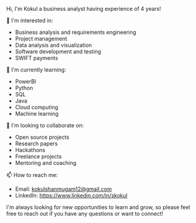  Hi, I'm Kokul a business analyst having experience of 4 years!

👀 I'm interested in:

- Business analysis and requirements engineering
- Project management
- Data analysis and visualization
- Software development and testing
- SWIFT payments

🌱 I'm currently learning:

- PowerBI
- Python
- SQL
- Java
- Cloud computing
- Machine learning

💞️ I'm looking to collaborate on:

- Open source projects
- Research papers
- Hackathons
- Freelance projects
- Mentoring and coaching

📫 How to reach me:

- Email: kokulshanmugam12@gmail.com
- LinkedIn: https://www.linkedin.com/in/skokul

I'm always looking for new opportunities to learn and grow, so please feel free to reach out if you have any questions or want to connect!
